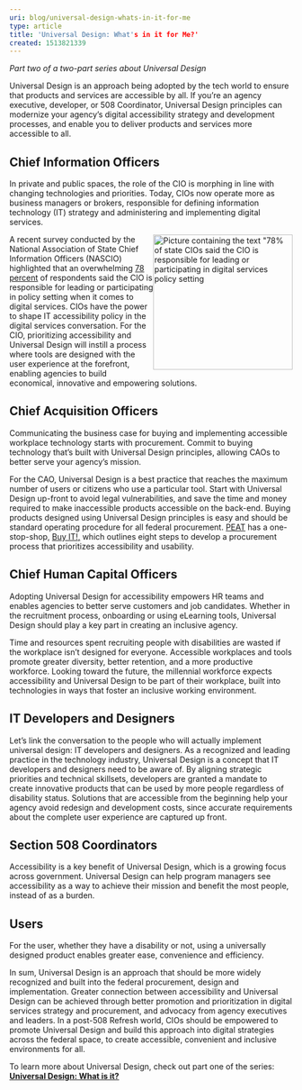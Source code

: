 ```yaml
---
uri: blog/universal-design-whats-in-it-for-me
type: article
title: 'Universal Design: What's in it for Me?'
created: 1513821339
---
```


_Part two of a two-part series about Universal Design_

Universal Design is an approach being adopted by the tech world to ensure that products and services are accessible by all. If you&rsquo;re an agency executive, developer, or 508 Coordinator, Universal Design principles can modernize your agency&rsquo;s digital accessibility strategy and development processes, and enable you to deliver products and services more accessible to all.

## Chief Information Officers

In private and public spaces, the role of the CIO is morphing in line with changing technologies and priorities. Today, CIOs now operate more as business managers or brokers, responsible for defining information technology (IT) strategy and administering and implementing digital services.

<img alt="Picture containing the text &quot;78% of state CIOs said the CIO is responsible for leading or participating in digital services policy setting" src="/sites/all/themes/508retheme/images/universal-design-whats-in-it-for-me.png" style="width: 248px; height: 240px; float: right;" /> A recent survey conducted by the National Association of State Chief Information Officers (NASCIO) highlighted that an overwhelming [78 percent][1] of respondents said the CIO is responsible for leading or participating in policy setting when it comes to digital services. CIOs have the power to shape IT accessibility policy in the digital services conversation. For the CIO, prioritizing accessibility and Universal Design will instill a process where tools are designed with the user experience at the forefront, enabling agencies to build economical, innovative and empowering solutions.

## Chief Acquisition Officers

Communicating the business case for buying and implementing accessible workplace technology starts with procurement. Commit to buying technology that&rsquo;s built with Universal Design principles, allowing CAOs to better serve your agency&rsquo;s mission.

For the CAO, Universal Design is a best practice that reaches the maximum number of users or citizens who use a particular tool. Start with Universal Design up-front to avoid legal vulnerabilities, and save the time and money required to make inaccessible products accessible on the back-end. Buying products designed using Universal Design principles is easy and should be standard operating procedure for all federal procurement. [PEAT][2] has a one-stop-shop, [Buy IT!,][3] which outlines eight steps to develop a procurement process that prioritizes accessibility and usability.

## Chief Human Capital Officers

Adopting Universal Design for accessibility empowers HR teams and enables agencies to better serve customers and job candidates. Whether in the recruitment process, onboarding or using eLearning tools, Universal Design should play a key part in creating an inclusive agency.

Time and resources spent recruiting people with disabilities are wasted if the workplace isn&rsquo;t designed for everyone. Accessible workplaces and tools promote greater diversity, better retention, and a more productive workforce. Looking toward the future, the millennial workforce expects accessibility and Universal Design to be part of their workplace, built into technologies in ways that foster an inclusive working environment.

## IT Developers and Designers

Let&rsquo;s link the conversation to the people who will actually implement universal design: IT developers and designers. As a recognized and leading practice in the technology industry, Universal Design is a concept that IT developers and designers need to be aware of. By aligning strategic priorities and technical skillsets, developers are granted a mandate to create innovative products that can be used by more people regardless of disability status. Solutions that are accessible from the beginning help your agency avoid redesign and development costs, since accurate requirements about the complete user experience are captured up front.

## Section 508 Coordinators

Accessibility is a key benefit of Universal Design, which is a growing focus across government. Universal Design can help program managers see accessibility as a way to achieve their mission and benefit the most people, instead of as a burden.

## Users

For the user, whether they have a disability or not, using a universally designed product enables greater ease, convenience and efficiency.

In sum, Universal Design is an approach that should be more widely recognized and built into the federal procurement, design and implementation. Greater connection between accessibility and Universal Design can be achieved through better promotion and prioritization in digital services strategy and procurement, and advocacy from agency executives and leaders. In a post-508 Refresh world, CIOs should be empowered to promote Universal Design and build this approach into digital strategies across the federal space, to create accessible, convenient and inclusive environments for all.

To learn more about Universal Design, check out part one of the series: **[Universal Design: What is it?][4]**

&nbsp;

 [1]: https://www.nascio.org/Portals/0/Publications/Documents/2017/NASCIO_2017_State_CIO_Survey.pdf?ver=2017-10-25-174540-510
 [2]: https://www.peatworks.org/
 [3]: https://www.peatworks.org/buy-IT/priorities
 [4]: /blog/Universal-Design-What-is-it